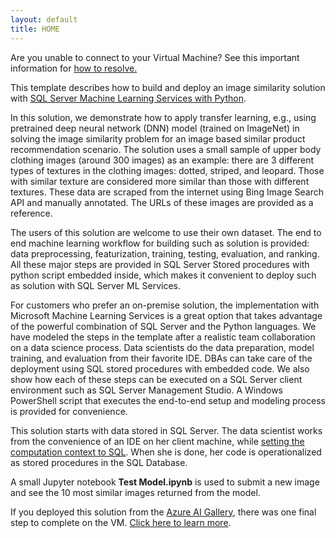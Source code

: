 ```yaml
---
layout: default
title: HOME
---
```

<div class="alert alert-warning cig">
Are you unable to connect to your Virtual Machine? See this important information for
<a href="https://blogs.technet.microsoft.com/mckittrick/unable-to-rdp-to-virtual-machine-credssp-encryption-oracle-remediation/">how to resolve.</a>
</div>

This template describes how to build and deploy an image similarity solution with  [SQL Server Machine Learning Services with Python](https://docs.microsoft.com/en-us/sql/advanced-analytics/python/sql-server-python-services).

In this solution, we demonstrate how to apply transfer learning, e.g., using pretrained deep neural network (DNN) model (trained on ImageNet) in solving the image similarity problem for an image based similar product recommendation scenario. The solution uses a small sample of upper body clothing images (around 300 images) as an example: there are 3 different types of textures in the clothing images: dotted, striped, and leopard. Those with similar texture are considered more similar than those with different textures. These data are scraped from the internet using Bing Image Search API and manually annotated. The URLs of these images are provided as a reference.

The users of this solution are welcome to use their own dataset. The end to end machine learning workflow for building such as solution is provided: data preprocessing, featurization, training, testing, evaluation, and ranking. All these major steps are provided in SQL Server Stored procedures with python script embedded inside, which makes it convenient to deploy such as solution with SQL Server ML Services.

For customers who prefer an on-premise solution, the implementation with Microsoft Machine Learning Services is a great option that takes advantage of the powerful combination of SQL Server and the Python languages. We have modeled the steps in the template after a realistic team collaboration on a data science process. Data scientists do the data preparation, model training, and evaluation from their favorite IDE. DBAs can take care of the deployment using SQL stored procedures with embedded code.  We also show how each of these steps can be executed on a SQL Server client environment such as SQL Server Management Studio. A Windows PowerShell script that executes the end-to-end setup and modeling process is provided for convenience. 

This solution starts with data stored in SQL Server.  The data scientist works from the convenience of an IDE on her client machine, while <a href="https://docs.microsoft.com/en-us/sql/advanced-analytics/r/sql-server-r-services">setting the computation context to SQL</a>.  When she is done, her code is operationalized as stored procedures in the SQL Database.

A small Jupyter notebook **Test Model.ipynb** is used to submit a new image and see the 10 most similar images returned from the model.

<div class="alert alert-warning">
If you deployed this solution from the <a href="({{ site.aka_url }}">Azure AI Gallery</a>, there was one final step to complete on the VM.  <a href="first_time.html">Click here to learn more</a>.
</div>


